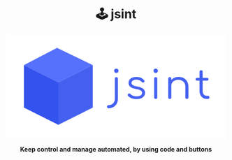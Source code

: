 <h1 align="center">🕹️ jsint </h1>

<p align="center">
  <img src="./assets/jsint_logo-full.svg"/>
</p>
 
 <p align="center">
  <b>Keep control and manage automated, by using code and buttons</b>
 </p>
